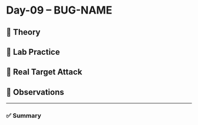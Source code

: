 # Day-09 – BUG-NAME

## 📘 Theory

## 🧪 Lab Practice

## 🎯 Real Target Attack

## 🧠 Observations

---

### ✅ Summary
